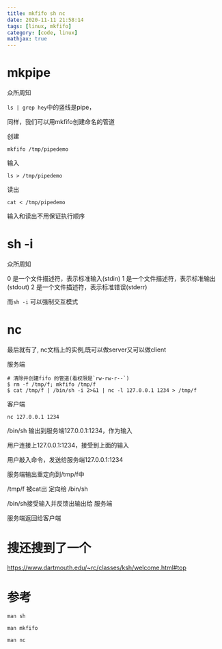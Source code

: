 ```yaml
---
title: mkfifo sh nc
date: 2020-11-11 21:58:14
tags: [linux, mkfifo]
category: [code, linux]
mathjax: true
---
```


# mkpipe

众所周知

`ls | grep hey`中的竖线是pipe，

同样，我们可以用mkfifo创建命名的管道

创建

```
mkfifo /tmp/pipedemo
```

输入

```
ls > /tmp/pipedemo
```

读出

```
cat < /tmp/pipedemo
```

输入和读出不用保证执行顺序

<!--more-->

# sh -i

众所周知

0 是一个文件描述符，表示标准输入(stdin)
1 是一个文件描述符，表示标准输出(stdout)
2 是一个文件描述符，表示标准错误(stderr)

而`sh -i` 可以强制交互模式

# nc

最后就有了, nc文档上的实例,既可以做server又可以做client

服务端

```
# 清除并创建fifo 的管道(看权限是`rw-rw-r--`)
$ rm -f /tmp/f; mkfifo /tmp/f
$ cat /tmp/f | /bin/sh -i 2>&1 | nc -l 127.0.0.1 1234 > /tmp/f
```

客户端

```
nc 127.0.0.1 1234
```

/bin/sh 输出到服务端127.0.0.1:1234，作为输入

用户连接上127.0.0.1:1234，接受到上面的输入

用户敲入命令，发送给服务端127.0.0.1:1234

服务端输出重定向到/tmp/f中

/tmp/f 被cat出 定向给 /bin/sh

/bin/sh接受输入并反馈出输出给 服务端

服务端返回给客户端

# 搜还搜到了一个

https://www.dartmouth.edu/~rc/classes/ksh/welcome.html#top

# 参考

`man sh`

`man mkfifo`

`man nc`
